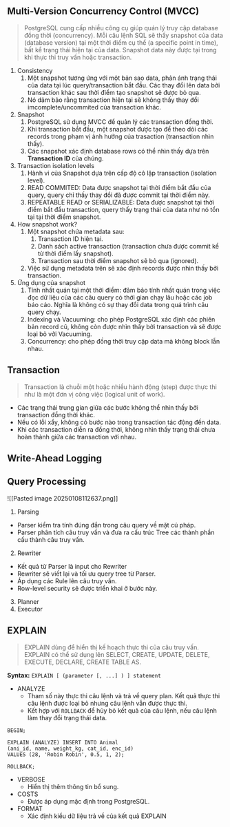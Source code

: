 
## Multi-Version Concurrency Control (MVCC)

> PostgreSQL cung cấp nhiều công cụ giúp quán lý truy cập database đồng thời (concurrency).
> Mỗi câu lệnh SQL sẽ thấy snapshot của data (database version) tại một thời điểm cụ thể (a specific point in time), bất kể trạng thái hiện tại của data.
> Snapshot data này được tại trong khi thực thi truy vấn hoặc transaction.

1. Consistency
	1. Một snapshot tương ứng với một bản sao data, phản ánh trạng thái của data tại lúc query/transaction bắt đầu. Các thay đổi lên data bởi transaction khác sau thời điểm tạo snapshot sẽ được bỏ qua.
	2. Nó dảm bảo rằng transaction hiện tại sẽ không thấy thay đổi imcomplete/uncommited của transaction khác.
2. Snapshot
	1. PostgreSQL sử dụng MVCC để quản lý các transaction đồng thời.
	2. Khi transaction bắt đầu, một snapshot được tạo để theo dõi các records trong phạm vị ảnh hưởng của trasaction (transaction nhìn thấy).
	3. Các snapshot xác định database rows có thể nhìn thấy dựa trên **Transaction ID** của chúng.
3. Transaction isolation levels
	1. Hành vi của Snapshot dựa trên cấp độ cô lập transaction (isolation level).
	2. READ COMMITED: Data được snapshot tại thời điểm bắt đầu của query, query chỉ thấy thay đổi đã được commit tại thời điểm này.
	3. REPEATABLE READ or SERIALIZABLE: Data được snapshot tại thời điểm bắt đầu transaction, query thấy trạng thái của data như nó tồn tại tại thời điểm snapshot.
4. How snapshot work?
	1. Một snapshot chứa metadata sau:
		1. Transaction ID hiện tại.
		2. Danh sách active transaction (transaction chưa được commit kể từ thời điểm lấy snapshot).
		3. Transaction sau thời điểm snapshot sẽ bỏ qua (ignored).
	2. Việc sử dụng metadata trên sẽ xác định records được nhìn thấy bởi transaction.
5. Ứng dụng của snapshot
	1. Tính nhất quán tại một thời điểm: đảm bảo tính nhất quán trong việc đọc dữ liệu của các câu query có thời gian chạy lâu hoặc các job báo cáo. Nghĩa là không có sự thay đổi data trong quá trình câu query chạy.
	2. Indexing và Vacuuming: cho phép PostgreSQL xác định các phiên bản record cũ, không còn được nhìn thấy bởi transaction và sẽ được loại bỏ vởi Vacuuming.
	3. Concurrency: cho phép đồng thời truy cập data mà không block lẫn nhau.

## Transaction

> Transaction là chuỗi một hoặc nhiều hành động (step) được thực thi như là một đơn vị công việc (logical unit of work).

- Các trạng thái trung gian giữa các bước không thể nhìn thấy bởi transaction đồng thời khác.
- Nếu có lỗi xẩy, không có bước nào trong transaction tác động đến data.
- Khi các transaction diễn ra đồng thời, không nhìn thấy trạng thái chưa hoàn thành giữa các transaction với nhau.

## Write-Ahead Logging


## Query Processing
![[Pasted image 20250108112637.png]]
1. Parsing
- Parser kiểm tra tính đúng đắn trong câu query về mặt cú pháp.
- Parser phân tích câu truy vấn và đưa ra cấu trúc Tree các thành phần cấu thành câu truy vấn.
2. Rewriter
- Kết quả từ Parser là input cho Rewriter
- Rewriter sẽ viết lại và tối ưu query tree từ Parser.
- Áp dụng các Rule lên câu truy vấn.
- Row-level security sẽ được triển khai ở bước này.
3. Planner
4. Executor

## EXPLAIN

> EXPLAIN dùng để hiển thị kế hoạch thực thi của câu truy vấn.
> EXPLAIN có thể sử dụng lên SELECT, CREATE, UPDATE, DELETE, EXECUTE, DECLARE, CREATE TABLE AS.

**Syntax:**
`EXPLAIN [ (parameter [, ...] ) ] statement`

- ANALYZE
	- Tham số này thực thi câu lệnh và trả về query plan. Kết quả thực thi câu lệnh được loại bỏ nhưng câu lệnh vẫn được thực thi.
	- Kết hợp với `ROLLBACK` để hủy bỏ kết quả của câu lệnh, nếu câu lệnh làm thay đổi trạng thái data.
```postgresql
BEGIN;

EXPLAIN (ANALYZE) INSERT INTO Animal 
(ani_id, name, weight_kg, cat_id, enc_id) 
VALUES (28, 'Robin Robin', 0.5, 1, 2);

ROLLBACK;
```

- VERBOSE
	- Hiển thị thêm thông tin bổ sung.
- COSTS
	- Được áp dụng mặc định trong PostgreSQL.
- FORMAT
	- Xác định kiểu dữ liệu trả về của kết quả EXPLAIN